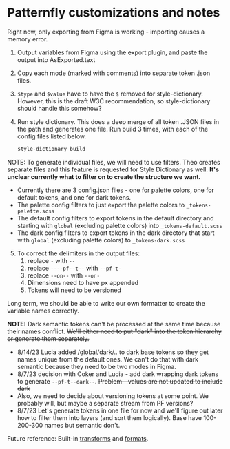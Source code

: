 # Patternfly customizations and notes

Right now, only exporting from Figma is working - importing causes a memory error.
1. Output variables from Figma using the export plugin, and paste the output into AsExported.text
1. Copy each mode (marked with comments) into separate token .json files.
1. `$type` and `$value` have to have the `$` removed for style-dictionary. However, this is the draft W3C recommendation, so style-dictionary should handle this somehow?
1. Run style dictionary. This does a deep merge of all token .JSON files in the path and generates one file. Run build 3 times, with each of the config files listed below.

    ```bash
    style-dictionary build
    ```

NOTE: To generate individual files, we will need to use filters. Theo creates separate files and this feature is requested for Style Dictionary as well. **It's unclear currently what to filter on to create the structure we want.**

  - Currently there are 3 config.json files - one for palette colors, one for default tokens, and one for dark tokens.
  - The palette config filters to just export the palette colors to `_tokens-palette.scss`
  - The default config filters to export tokens in the default directory and starting with `global` (excluding palette colors) into `_tokens-default.scss`
  - The dark config filters to export tokens in the dark directory that start with `global` (excluding palette colors) to `_tokens-dark.scss`

5. To correct the delimiters in the output files:
    1. replace `-` with `--`
    1. replace `----pf--t--` with `--pf-t-`
    1. replace `--on--` with `--on-`
    1. Dimensions need to have px appended
    1. Tokens will need to be versioned
  
Long term, we should be able to write our own formatter to create the variable names correctly.

**NOTE:** Dark semantic tokens can't be processed at the same time because their names conflict. ~~We'll either need to put "dark" into the token hierarchy or generate them separately.~~
- 8/14/23 Lucia added /global/dark/.. to dark base tokens so they get names unique from the default ones. We can't do that with dark semantic because they need to be two modes in Figma.
- 8/7/23 decision with Coker and Lucia - add dark wrapping dark tokens to generate `--pf-t--dark--`. ~~Problem - values are not updated to include dark~~
- Also, we need to decide about versioning tokens at some point. We probably will, but maybe a separate stream from PF versions?
- 8/7/23 Let's generate tokens in one file for now and we'll figure out later how to filter them into layers (and sort them logically). Base have 100-200-300 names but semantic don't.


Future reference: Built-in [transforms](https://amzn.github.io/style-dictionary/#/transforms?id=pre-defined-transforms) and [formats](https://amzn.github.io/style-dictionary/#/formats?id=pre-defined-formats).

